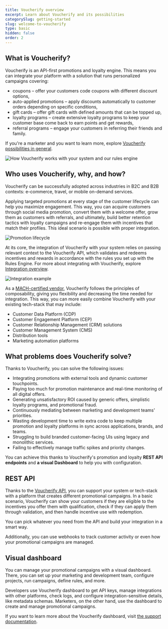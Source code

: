 ```yaml
---
title: Voucherify overview
excerpt: Learn about Voucherify and its possibilities
categorySlug: getting-started
slug: welcome-to-voucherify
type: basic
hidden: false
order: 2
---
```


## What is Voucherify?

Voucherify is an API-first promotions and loyalty engine. This means you can integrate your platform with a solution that runs personalized campaigns covering:
- coupons – offer your customers code coupons with different discount options,
- auto-applied promotions – apply discounts automatically to customer orders depending on specific conditions,
- gift cards – offer gift cards with defined amounts that can be topped up,
- loyalty programs – create extensive loyalty programs to keep your customer base come back to earn points and get rewards,
- referral programs – engage your customers in referring their friends and family.

<!-- EXPAND WITH LINKS TO NEW IN-DEPTH ARTICLES LATER ON! -->

If you're a marketer and you want to learn more, explore [Voucherify possibilities in general](https://www.voucherify.io/).

<!-- Some better page? TBD! -->

![How Voucherify works with your system and our rules engine](https://files.readme.io/494bc1a-guides_getting_started_welcome_to_voucherify_voucherify_workflow_scheme_01.png "How Voucherify works with your system and our rules engine")

## Who uses Voucherify, why, and how?

Voucherify can be successfully adopted across industries in B2C and B2B contexts: e-commerce, travel, or mobile on-demand services.

Applying targeted promotions at every stage of the customer lifecycle can help you maximize engagement. This way, you can acquire customers through social media promotion, convert them with a welcome offer, grow them as customers with referrals, and ultimately, build better retention tactics with loyalty campaigns and re-engage them with incentives that match their profiles. This ideal scenario is possible with proper integration.

![Promotion lifecycle](https://files.readme.io/bebe00d-guides_getting_started_welcome_to_voucherify_acquisition_to_re-activation_diagram-02.png "Promotion lifecycle showing acquisition, conversion, growth, retention, and re-activation")

At its core, the integration of Voucherify with your system relies on passing relevant context to the Voucherify API, which validates and redeems incentives and rewards in accordance with the rules you set up with the Rules Engine. For more about integrating with Voucherify, explore [Integration overview](ref:integration-overview).

![Integration example](https://files.readme.io/259371c0c8bc05e57bfb6ff42f4184174ffaefad0ce69154071a8c33c0d214b8-guides_getting_started_welcome-to-voucherify-03.png "A schema of an integration between a store and Voucherify, showing the flow of cart and promo code changes between the customer behavior and Voucherify.")

As a [MACH-certified vendor](https://machalliance.org/), Voucherify follows the principles of composability, giving you flexibility and decreasing the time needed for integration. This way, you can more easily combine Voucherify with your existing tech-stack that may include:
- Customer Data Platform (CDP)
- Customer Engagement Platform (CEP)
- Customer Relationship Management (CRM) solutions
- Customer Management System (CMS)
- Distribution tools
- Marketing automation platforms

## What problems does Voucherify solve?

Thanks to Voucherify, you can solve the following issues:
- Integrating promotions with external tools and dynamic customer touchpoints.
- Paying too much for promotion maintenance and real-time monitoring of all digital offers.
- Generating unsatisfactory ROI caused by generic offers, simplistic loyalty programs, and promotional fraud.
- Continuously mediating between marketing and development teams' priorities.
- Wasting development time to write extra code to keep multiple promotion and loyalty platforms in sync across applications, brands, and teams.
- Struggling to build branded customer-facing UIs using legacy and monolithic services. <!-- Is this still true since we've removed LP and are about to get rid of cockpits?-->
- Failing to effectively manage traffic spikes and priority changes.
<!-- Anything else? -->

You can achieve this thanks to Voucherify's promotion and loyalty **REST API endpoints** and **a visual Dashboard** to help you with configuration.

## REST API

Thanks to the [Voucherify API](ref:introduction-1), you can support your system or tech-stack with a platform that creates different promotional campaigns. In a basic scenario, Voucherify can show your customers if they are eligible to the incentives you offer them with qualification, check if they can apply them through validation, and then handle incentive use with redemption.

You can pick whatever you need from the API and build your integration in a smart way.

Additionally, you can use webhooks to track customer activity or even how your promotional campaigns are managed.

<!-- Mention configurable webhooks when it's done -->

## Visual dashboard

You can manage your promotional campaigns with a visual dashboard. There, you can set up your marketing and development team, configure projects, run campaigns, define rules, and more.

Developers use Voucherify dashboard to get API keys, manage integrations with other platforms, check logs, and configure integration-sensitive details, like metadata schemas. Marketers, on the other hand, use the dashboard to create and manage promotional campaigns.

If you want to learn more about the Voucherify dashboard, visit [the support documentation](https://support.voucherify.io/ "Voucherify support documentation").